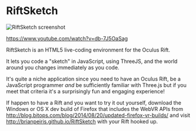 RiftSketch
==========

![RiftSketch screenshot](http://i.imgur.com/Xa2v6uy.png)

https://www.youtube.com/watch?v=db-7J5OaSag

RiftSketch is an HTML5 live-coding environment for the Oculus Rift.

It lets you code a "sketch" in JavaScript, using ThreeJS, and the world around you changes immediately as you code.

It's quite a niche application since you need to have an Oculus Rift, be a JavaScript programmer *and* be sufficiently familiar with Three.js but if you meet that criteria it's a surprisingly fun and engaging experience!

If happen to have a Rift and you want to try it out yourself, download the Windows or OS X dev build of Firefox that includes the WebVR APIs from http://blog.bitops.com/blog/2014/08/20/updated-firefox-vr-builds/ and visit http://brianpeiris.github.io/RiftSketch with your Rift hooked up.
